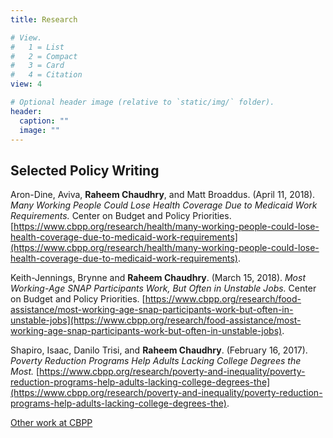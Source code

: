 ```yaml
---
title: Research

# View.
#   1 = List
#   2 = Compact
#   3 = Card
#   4 = Citation
view: 4

# Optional header image (relative to `static/img/` folder).
header:
  caption: ""
  image: ""
---
```


## Selected Policy Writing

Aron-Dine, Aviva, **Raheem Chaudhry**, and Matt Broaddus. (April 11, 2018). *Many Working People Could Lose Health Coverage Due to Medicaid Work Requirements.* Center on Budget and Policy Priorities. [https://www.cbpp.org/research/health/many-working-people-could-lose-health-coverage-due-to-medicaid-work-requirements](https://www.cbpp.org/research/health/many-working-people-could-lose-health-coverage-due-to-medicaid-work-requirements).


Keith-Jennings, Brynne and **Raheem Chaudhry**. (March 15, 2018). *Most Working-Age SNAP Participants Work, But Often in Unstable Jobs.* Center on Budget and Policy Priorities. [https://www.cbpp.org/research/food-assistance/most-working-age-snap-participants-work-but-often-in-unstable-jobs](https://www.cbpp.org/research/food-assistance/most-working-age-snap-participants-work-but-often-in-unstable-jobs).

Shapiro, Isaac, Danilo Trisi, and **Raheem Chaudhry**. (February 16, 2017). *Poverty Reduction Programs Help Adults Lacking College Degrees the Most.*
[https://www.cbpp.org/research/poverty-and-inequality/poverty-reduction-programs-help-adults-lacking-college-degrees-the](https://www.cbpp.org/research/poverty-and-inequality/poverty-reduction-programs-help-adults-lacking-college-degrees-the).

[Other work at CBPP](https://www.cbpp.org/raheem-chaudhry)

